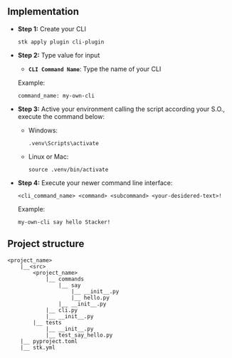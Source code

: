 ## **Implementation**

- **Step 1:** Create your CLI 
	```
	stk apply plugin cli-plugin
	```

- **Step 2:** Type value for input
	- **`CLI Command Name`**: Type the name of your CLI
	
	Example: 
	```
	command_name: my-own-cli
	```

- **Step 3:** Active your environment calling the script according your S.O., execute the command below:
	- Windows: 
		```
		.venv\Scripts\activate
		```

	- Linux or Mac: 
		```
		source .venv/bin/activate
		```

- **Step 4:** Execute your newer command line interface:	
	```
	<cli_command_name> <command> <subcommand> <your-desidered-text>!
	``` 

	Example:
	```
	my-own-cli say hello Stacker!
	```

## **Project structure**

```
<project_name>
	|__<src>
		<project_name>
			|__ commands
				|__ say
					|__ __init__.py
					|__ hello.py
				|__ __init__.py
			|__ cli.py
			|__ __init__.py
		|__ tests
			|__ __init__.py
			|__ test_say_hello.py
	|__ pyproject.toml
	|__ stk.yml
```
